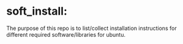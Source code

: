 # soft_install:
The purpose of this repo is to list/collect installation instructions for different required software/libraries for ubuntu. 
